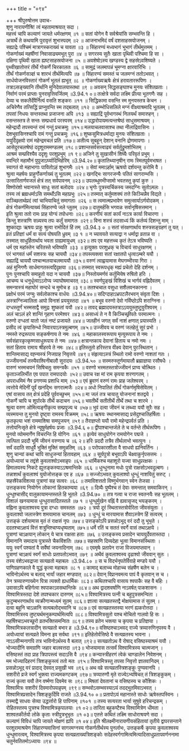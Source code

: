 +++
title = "०९४"

+++
श्रीपुरुषोत्तम उवाच-  
शृणु नारायणीश्रि! त्वं महतामाश्रयात् सदा ।  
महत्त्वं चापि कल्याणं जायते धर्मरक्षणम् ॥१ ॥
सतां योगेन वै सर्वश्रेयांसि सम्भवन्ति हि ।  
अत्रार्थे ते कथयामि पुरावृत्तं शुभास्पदम् ॥२ ॥
आजनाभमिदं वर्षं दशसाहस्रयोजनम् ।  
सह्याद्रेः पश्चिमं मात्रागस्कराख्यं च यावता ॥३ ॥
सिंहारण्यं मध्यभागं भूभागं तीर्थमुत्तमम् ।  
गोकर्णाख्यं महर्षीणां निवासाढ्यमभूत् पुरा ॥४ ॥
सगरस्य सुतैः खाता पृथिवी पश्चिमा हि सा ।  
दक्षिणा पृथिवी खाता ह्यष्टसाहस्रयोजना ॥५ ॥
अवशेषोऽस्य खण्डस्य द्वे सहस्रेऽवशिष्यते ।  
पृथ्वीखातोत्तरं तीर्थे गोकर्णे चिरकालतः ॥६ ॥
सामुद्रं जलमापन्नं भूमग्ना क्षारवारिभिः ।  
तीर्थं गोकर्णसञ्ज्ञं च शारभं तीर्थमित्यपि ॥७ ॥
सिंहारण्यं समस्तं च जलमग्नं ततोऽभवत् ।  
सार्धयोजनविस्तारं गोकर्णं भूतलं ह्यभूत् ॥८ ॥
गोकर्णाख्यऋषेः क्षेत्रं हरावताररूपिणः ।  
तत्राऽसङ्ख्यानि तीर्थानि मुनिदेवालयास्तथा ॥९ ॥
अवसन् सिद्धसङ्घाश्च मुनयः संशितव्रताः ।  
निर्वाणं परमं प्राप्ताः पुनरावृत्तिवर्जितम् ॥3.94.१ ०॥
तत्क्षेत्रे सर्वदा लक्ष्मि प्रीत्या भूतगणैः सह ।  
देव्या च सकलैर्देवैर्नित्यं वसति शङ्करः ॥११ ॥
सिद्धिकामा वसन्ति स्म मुनयस्तत्र केचन ।  
अचिरेणैव तत्सिद्धिं प्राप्नुवन्ति स्म तद्बलात् ॥१२ ॥
अम्भोधिसलिले मग्नं वीक्ष्याश्रमादि भूतलम् ।  
तपसां निधयः सन्तस्तथा प्रजाजना अपि ॥१३ ॥
सह्याद्रिं पूर्वभागस्थं निलयर्थं समारुहन् ।  
वसन्तस्तत्र ते सन्तः सम्प्रधार्य परस्परम् ॥१४॥
उद्धारोपायमत्यन्तश्रेष्ठं साधुसमाश्रयम् ।  
महेन्द्रादौ तपस्यन्तं रामं गन्तुं प्रचक्रमुः ॥१५॥
मलयाचलवासाश्च तथा नीलाद्रिवासिनः ।  
देशभूवासिनश्चापि रामं गन्तुं प्रचक्रमुः ॥१६॥
शुष्कसुमित्रधर्माद्या मुनयः संशितव्रताः ।  
ययुर्दिदृक्षवो रामं महेन्द्रमचलं प्रति ॥१७॥
अतीत्य सुबहून् देशान् वनानि द्रोणमापगाः ।  
आसेदुरचलश्रेष्ठं ददृशूराममण्डलम् ॥१८॥
प्रशान्तसर्वसत्त्वाढ्यं सर्वर्तुद्रुमशोभितम् ।  
आश्रमं सम्प्रविश्यैव ददृशुः परशुप्रभुम् ॥१ ९॥
अजिने तु सुखासीनं शिष्यैः परिवृतं प्रभुम् ।  
ववन्दिरे महामौनं पुपूजाऽर्घ्यादिभिर्हरिम् ॥3.94.२०॥
कृतातिथ्यानृषीन् रामः स्मितपूर्वमभाषत ।  
स्वागतं वो महाभागाः पावितोऽहं शुभागमैः ॥२१ ॥
सेवां ममाऽर्हाम् ऋषयो दर्शयन्तु करोमि वै ।  
श्रुत्वा महर्षयः प्राहुर्गोकर्णाख्यं तु भूतलम् ॥२२॥
खनद्भिः सागरजन्यैः पतितं सागराम्भसि ।  
उत्सारितार्णवजलं क्षेत्रं तत् सर्वपावनम् ॥२३॥
उपलब्धुमभीप्सामो भवतस्तु कृपां कुरु ।  
विष्णोरंशो भवानास्ते साधुः सतां बलोदयः ॥२४॥
भृगोः पुत्रस्यर्चिकस्य जमदग्निः सुतोऽमलः ।  
तस्य त्वं ब्रह्मधर्माऽसि समर्थोऽसि महाप्रभुः ॥२५॥
तस्मात् कर्तुमशक्यं तत्ते किञ्चिन्नैव विद्यते ।  
वाञ्च्छितार्थप्रदं त्वां चाभियाचितुं समागताः ॥२६ ॥
स त्वमात्मप्रभावेण समुत्सार्याऽर्णवोदकम् ।  
क्षेत्रं गोकर्णमित्याख्यं सिंहारण्ये जले प्लुतम् ॥२७॥
दातुमर्हसि भगवन्नः सर्वानृषिसत्तमान् ।  
इति श्रुत्वा ततो रामः प्राह योग्यं तपोधनाः ॥२८॥
करणीयं सतां कार्यं नाऽत्र कार्या विचारणा ।  
किन्तु शस्त्राणि सन्न्यस्य तपः कर्तुं समागतः ॥२९॥
विना शस्त्रं तदसाध्यं किं कर्तव्यं दिशन्तु माम् ।  
शुष्काद्याः ऋषयः प्राहुः श्रुत्वा रामोदितं हिं तम् ॥3.94.३ ० ॥
सतां संरक्षणार्थाय शस्त्रसङ्ग्रहणं तु यत् ।  
व्रतं प्रतिज्ञां धर्मं वा सत्यं पोषयति ध्रुवम् ॥३ १ ॥
न च्यावयते सत्याद्वा न धर्माद्वा व्रतान्न वा ।  
तस्मात् साधुर्हितार्थाय भवता ग्राह्यमायुधम् ॥३२॥
तप एव महत्तच्च कृतं तेऽत्र भविष्यति ।  
धर्म एव महांस्तेन चरितस्ते भविष्यति ॥३३ ॥
इत्युक्तः परशुध्रक् च विचार्य साधुरक्षणम् ।  
परं भागवतं धर्मं सशस्त्रः सह चाययौ ॥३४॥
तपस्त्यक्त्वा सतां रक्षातपो धृत्वाऽम्बरे ययौ ।  
सह्याद्रिं चाययौ पश्चान्मलयाचलमाययौ ॥३५॥
वरुणं त्वाह्वयामास मेघगम्भीरया गिरा ।  
अहं मुनिगणैः सार्धमागतस्त्वद्दिदृक्षया ॥३६॥
तस्मात् स्वरूपधृक् मह्यं प्रचेतो देहि दर्शनम् ।  
पुनः पुनश्चापि समाहूतो यदा न चाययौ ॥३७॥
निस्तोयमर्णवं कर्तुमियेष रुषितो हरिः ।  
आचम्य च धनुर्धृत्वाऽऽरोप्य ज्याघोषमाचरत् ॥३८॥
स्वर्णपुङ्खं विशिखं च भार्गवं वह्निदैवतम् ।  
समन्त्रास्त्रं महाघोरं सन्दधे च मुमोच ह ॥३ ९॥
ततश्चचाल वसुधा सशैलवनकानना ।  
प्रक्षोभं परमं जग्मुः सर्वलोकाश्च वार्धयः ॥3.94.४०॥
सदिग्दाहाऽभ्रपटलैरभवन् संवृता दिशः ।  
अस्त्राग्निज्वालिता आपो विनाशं प्रययुस्तदा ॥४१ ॥
बभूव वरुणो देवो गर्विष्ठोऽपि शराग्निना ।  
दग्धस्तूर्णं भस्मसाद्वै समुद्रः शुष्कतां ययौ ॥४२॥
तावद् ब्रह्मादयस्तत्राऽऽययुस्तुष्टुवुरीश्वरम् ।  
अलं चाऽलं हरे शान्तिं गृहाण परमेश्वर ॥४३॥
असाध्यं ते न वै किञ्चिच्छ्रीपतेः परमात्मनः ।  
वरुणो दग्धतां यातो जलं नष्टं प्रजायते ॥४४॥
जलहीनं जगत् सर्वं नाशं क्षणात् प्रयास्यति ।  
प्रसीद त्वं कृपासिन्धो निवारयाऽस्त्रमुल्बणम् ॥४५॥
उज्जीवय च वरुणं जलहेतुं सुरं प्रभो ।  
नमस्ते रुद्ररूपाय सङ्कर्षणाय ते नमः ॥४६ ॥
महाकालस्वरूपाय मृत्युरूपाय ते नमः ।  
सर्वसंहारकृत्कृष्णसाधुरूपाय ते नमः ॥४७॥
क्षत्रान्तकाय देवानां हिताय च नमो नमः ।  
सतां हिताय रामाय श्रीहरये ते नमः ॥४८॥
इतिस्तुतो हरिस्तत्र वीक्ष्य देवान् पुरःस्थितान् ।  
शान्तिमासाद्य वह्न्यस्त्रं निजग्राह निवृत्तये ॥४९॥
संहृत्याऽस्त्रं स्थितो रामो वरुणो नाशतां गतः ।  
उज्जीवनार्थं तस्यैवाश्विनीबालौ सुरादयः ॥3.94.५० ॥
सस्मरुस्तूर्णमायातौ ब्रह्माज्ञया रसौषधैः ।  
वारुणं भस्मचयनं सिषिचतुः समन्त्रकैः ॥५१ ॥
वरुणो भस्मतस्तत्रोज्जीवनं प्राप्य चोत्थितः ।  
कृताञ्जलिर्भीत एव पपात रामपादयोः ॥५२॥
उवाच रक्ष मां राम कृपया शरणागतम् ।  
अपराधमिमं नैव प्रगणय्य प्रशाधि माम् ॥५३॥
एवं ब्रुवाणं वरुणं रामः प्राह जलेश्वरम् ।  
त्वत्तोये मेदिनीं पूर्वं खनद्भिः सगरात्मजैः ॥२४॥
अधो निपातितं तीर्थं गोकर्णमृषिसेवितम् ।  
एषां वासाय तत् क्षेत्रं प्रदेहि पूर्ववच्छुभम् ॥५५॥
मा जलं तत्र चायातु योजनानां शतद्वये ।  
गोकर्णे चापि च शूर्पारके तीर्थे कदाचन ॥५६॥
भवतीर्थे सतीतीर्थे तीर्थे तथा च शारभे ।  
श्रुत्वा वरुण ओमित्यङ्गीकृत्य सम्प्रपूज्य च ॥५७॥
भुवं दत्वा जीवनं च लब्ध्वा ययौ सुरैः सह ।  
व्यस्मयन्त तु मुनयो दृष्ट्वा रामस्य विक्रमम् ॥५८॥
ऋषयः स्थानमासाद्य प्रसेदुश्चातिहर्षिताः ।  
कृतकृत्या भशं राममाशिषा समपूजयन् ॥५९॥
तैराज्ञप्तो ययौ रामो महेन्द्रपर्वतं प्रति ।  
तत्तोयनिःसृते क्षेत्रे न्यूषुर्महर्षयः प्रजाः ॥3.94.६ ०॥
द्वीपाश्चान्तर्जले ते च वर्तन्ते तीर्थरूपिणः ।  
मुनयो व्योममार्गेण विचरन्ति हि योगिनः ॥६१ ॥
इत्येवं साधुयोगेन रामयोगेन पद्मजे ।  
त्वत्पिता प्रददौ भूमिं जीवनं वरुणाय च ॥६ २॥
हरिः प्रददौ तत्रैव तीर्थलाभो भवत्पुनः ।  
सर्वं ददाति साधुर्वै भुक्तिं मुक्तिं समुन्नतिम् ॥६३ ॥
परोपकारशीला वै साधवो ह्यनिवर्तिनः ।  
शृणु चान्यां कथां चापि साधुजन्यां हितावहाम् ॥६४ ॥
सूर्यपुत्रो बभूवाऽपि चेक्ष्वाकुर्नृपसत्तमः ।  
अयोध्यायां च तद्वंशे कुवलाश्वोऽभवन्नृपः ॥६५ ॥
धार्मिकश्च महाशूरो यज्वा साधुप्ररक्षकः ।  
हिमालयस्य निकटे ह्युत्तङ्कस्याऽऽश्रमान्तिके ॥६६ ॥
धुन्धुनामा मधोः पुत्रो राक्षसोऽभवदुल्बणः ।  
तन्नाशार्थं कुवलाश्वं युयोजोत्तङ्क एव ह ॥६७ ॥
सज्जोऽभवत् कुवलाश्वो धुन्धुं नाशयितुं सरुट् ।  
सहस्रैरेकविंशत्या पुत्राणां सह सत्वरः ॥६८ ॥
तमाविशत्ततो विष्णुर्भगवान् स्वेन तेजसा ।  
उत्तङ्कस्य नियोगेन लोकानां हितकाम्यया ॥६९ ॥
दिव्यैः पुष्पैश्च तं देवाः समन्तात् समवाकिरन् ।  
धुन्धुश्चासीद् वालुकायामन्तस्तले हि भूतले ॥3.94.७० ॥
तत्र गत्वा च राजा स्वतनयैः सह भूतलम् ।  
विशालं खनयामास धुन्धुरासादितस्तले ॥७ १ ॥
धुन्धुर्मुखेन वह्निं वै ह्यवासृजद् भयङ्करम् ।  
वह्निना कुवलाश्वस्य पुत्रा दग्धाः समस्ततः ॥७२ ॥
त्रयो दूरं स्थितास्तत्रोर्वरिता जीवसंयुताः ।  
कुवलाश्वो जलास्त्रेण शमयामास चानलम् ॥७३ ॥
धुन्धुं च मारयामास शैवाऽस्त्रेण हिं सत्वरम् ।  
उत्तङ्कं दर्शयामास मृतं तं राक्षसं नृपः ॥७४॥
उत्तङ्कोऽपि प्रसन्नोऽभूद् वरं ददौ तु भूभृते ।  
ददतश्चाऽक्षयं वित्तं शत्रुभिश्चाप्यधृष्यताम् ॥७५॥
धर्मे रतिं च सततं स्वर्गे वासं तथाऽक्षये ।  
पुत्राणां चाऽक्षयान् लोकान् ये चात्र राक्षसा हताः ॥७६ ॥
उत्तङ्कस्य प्रसादेन चाययुर्देवतास्तदा ।  
विमानानि समादाय पुत्रास्ते चैकविंशतिः ॥७७॥
सहस्राणि दिव्यदेहा भूत्वा विमानसंस्थिताः ।  
ययुः स्वर्गं पश्यतां वै सर्वेषां जयनादिनाम् ॥७८ ॥
एवमृषेः प्रतापेन राजा विजयमाप्तवान् ।  
पुत्राणां चाऽक्षयं स्वर्गं साधोः प्रतापतोऽभवत् ॥७९ ॥
अथैवं कुवलाश्वस्य दृढाश्वो जीववान् सुतः ।  
तस्य वंशेऽभवद्राजा सत्यव्रतो महाबलः ॥3.94.८० ॥
स च विदर्भनृपतेर्विवाहे मण्डपे ययौ ।  
पाणिग्रहणकाले वै युद्धं कृत्वा महाबलः ॥८ १ ॥
कामाद् बलाच्च मोहाच्च संहर्षेण बलेन च ।  
भाविनोऽर्थस्य च बलाद् भार्यां जहार मण्डपात् ॥८२॥
देवान् विप्रानवमत्य पापं वै कृतवान् स च ।  
तेन त्रय्यारुणाख्येन पित्रा त्यक्तो ह्यधार्मिकः ॥८३॥
कथितश्चापि वासाय श्वपाकैः सह वै बहिः ।  
उवासाऽपि बहिर्गत्वा श्वपाकाऽवसथान्तिके ॥८४॥
अथ द्वादशवर्षाणि नाऽवर्षत् पाकशासनः ।  
विश्वामित्रस्तदा देशे तपश्चकार दारुणम् ॥८५॥
विश्वामित्रस्य पत्नी च बहुपुत्रसमन्विता ।  
कुटुम्बभरणार्थाय व्यक्रीणान्मध्यमं सुतम् ॥८६॥
ज्ञात्वा सत्यव्रतस्तद्वै मोक्षयामास तं सुतम् ।  
दत्वा बहूनि चाऽन्नानि सत्यबलोद्भवानि च ॥८७॥
एवं सत्यव्रतस्तस्या भरणं ह्यकरोत्तदा ।  
विश्वामित्रस्य तुष्ट्यर्थमनुकम्पार्थमित्यपि ॥८८॥
विश्वामित्रसुतो यश्च मोचितो गालवो हि सः ।  
महर्षिश्चाऽभवच्छूरो व्रतभक्तिसमन्वितः ॥८९॥
तस्य व्रतेन भक्त्या च कृपया च प्रतिज्ञया ।  
विश्वामित्रकलत्रादीन् सत्यव्रतो बभार ह ॥3.94.९०॥
वसिष्ठश्चाऽभवद् राज्ये त्रय्यारुणिनृपस्य वै ।  
अयोध्यायां सत्यव्रते विमना इव सर्वथा ॥९१॥
इतिहेतोर्वसिष्ठे वै सत्यव्रतस्य भावना ।  
नाऽऽसीन्मनागपि तत्र भाविनोऽर्थस्य वै बलात् ॥९२॥
सत्यव्रतोऽथ वै रोषाद् वसिष्ठस्याश्रमं ययौ ।  
भोज्यादीनि समग्राणि जहार बालवत्तदा ॥९३॥
भोजयामास तत्सर्वं विश्वामित्रस्य चात्मजान् ।  
वसिष्ठस्तं तदा प्राह त्रिपापस्त्वं सदाऽसि वै ॥९४॥
कन्यास्त्रीहरणं त्वेकं चाण्डालेन निवेशनम् ।  
मम भोज्यादिहरणं त्रिशङ्कुस्त्वं ततो मतः ॥९५॥
विश्वामित्रस्तु तपसा निवृत्तो ज्ञातवानिदम् ।  
प्रसन्नोऽभूद् वरं प्रादाद् देववत् प्रसुखी भव ॥९६॥
अथ वव्रे सत्यव्रतस्त्रिशङ्कुः पुण्यवानपि ।  
सशरीरो व्रजे स्वर्गं भुक्त्वा राज्यमकण्टकम् ॥९७॥
त्रय्यारुणौ मृते राज्येऽभ्यषिचत् तं त्रिशङ्कुकम् ।  
राज्यं कृत्वा ययौ तेन वर्ष्मणा दिवमेव सः ॥९८॥
मिषतां देवतानां च वसिष्ठस्य च कौशिकः ।  
विश्वामित्रः सशरीरं दिवमारोपयन्नृपम् ॥९९॥
सम्भवोऽसम्भवस्याऽयं तदद्भुतमिवाऽभवत् ।  
विश्वामित्रप्रसादेन त्रिशङ्कुर्दिवि राजते ॥3.94.१० ०॥
प्रतापोऽयं महानास्ते साधोः ऋषेस्तपस्विनः ।  
तस्माद्वै साधवः सेव्या उद्धर्त्तारो हि पापिनाम् ॥१०१ ॥
तस्य सत्यरता भार्या सुषुवे हरिचन्द्रकम् ।  
रोहितस्तस्य पुत्रश्च विश्वामित्रकृपालयाः ॥१ ०२॥
तारिता बहुकष्टैश्च विश्वामित्रेण धीमता ।  
शाश्वतकीर्तयो लोके कृताः स्त्रीपुत्रभूभृतः ॥१ ०३॥
एतत्ते कथितं लक्ष्मि साधोराश्रयणे सदा ।  
कल्याणं विविधं चापि जायते मोक्षणं ह्यपि ॥१ ०४॥
इति श्रीलक्ष्मीनारायणीयसंहितायां तृतीये द्वापरसन्ताने परशुरामाश्रयेण सिंहारण्यवासिनां सागरमग्नस्य गोकर्णतीर्थस्य पुनर्लाभः, उत्तङ्कर्षेः कृपया कुवलाश्वस्य धुन्धुमारत्वम्, विश्वामित्रस्य कृपया सत्यव्रताख्यत्रिशङ्कोः सदेहस्वर्गगामित्वमित्यादिसाधुप्रतापवर्णननामा चतुर्नवतितमोऽध्यायः ॥९४ ॥
    

